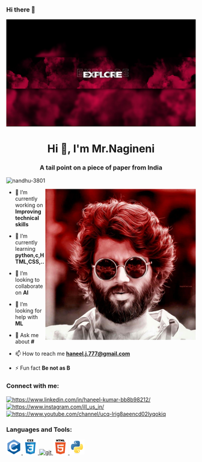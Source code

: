 ### Hi there 👋

![MasterHead](https://github.com/Nandhu-3801/Nandhu-3801/blob/main/20210708_174044.jpg)

<h1 align="center">Hi 👋, I'm Mr.Nagineni</h1>
<h3 align="center">A tail point on a piece of paper from India</h3>

<p align="left"> <img src="https://komarev.com/ghpvc/?username=nandhu-3801&label=Profile%20views&color=0e75b6&style=flat" alt="nandhu-3801" /> </p>

<img align="right" alt="Coding" width="400" src="https://github.com/Nandhu-3801/Nandhu-3801/blob/main/wp4477493-arjun-reddy-wallpapers.jpg">

- 🔭 I’m currently working on **Improving technical skills**

- 🌱 I’m currently learning **python,c,HTML,CSS,..**

- 👯 I’m looking to collaborate on **AI**

- 🤝 I’m looking for help with **ML**

- 💬 Ask me about **#**

- 📫 How to reach me **haneel.j.777@gmail.com**

- ⚡ Fun fact **Be not as B**

<h3 align="left">Connect with me:</h3>
<p align="left">
<a href="https://www.linkedin.com/in/haneel-kumar-bb8b98212/" target="blank"><img align="center" src="https://raw.githubusercontent.com/rahuldkjain/github-profile-readme-generator/master/src/images/icons/Social/linked-in-alt.svg" alt="https://www.linkedin.com/in/haneel-kumar-bb8b98212/" height="30" width="40" /></a>
<a href="https://www.instagram.com/ill_us_in/" target="blank"><img align="center" src="https://raw.githubusercontent.com/rahuldkjain/github-profile-readme-generator/master/src/images/icons/Social/instagram.svg" alt="https://www.instagram.com/ill_us_in/" height="30" width="40" /></a>
<a href="https://www.youtube.com/channel/UCQ-LrIg8AEeNCD02lYQokiQ" target="blank"><img align="center" src="https://raw.githubusercontent.com/rahuldkjain/github-profile-readme-generator/master/src/images/icons/Social/youtube.svg" alt="https://www.youtube.com/channel/ucq-lrig8aeencd02lyqokiq" height="30" width="40" /></a>
</p>

<h3 align="left">Languages and Tools:</h3>
<p align="left"> <a href="https://www.cprogramming.com/" target="_blank"> <img src="https://raw.githubusercontent.com/devicons/devicon/master/icons/c/c-original.svg" alt="c" width="40" height="40"/> </a> <a href="https://www.w3schools.com/css/" target="_blank"> <img src="https://raw.githubusercontent.com/devicons/devicon/master/icons/css3/css3-original-wordmark.svg" alt="css3" width="40" height="40"/> </a> <a href="https://git-scm.com/" target="_blank"> <img src="https://www.vectorlogo.zone/logos/git-scm/git-scm-icon.svg" alt="git" width="40" height="40"/> </a> <a href="https://www.w3.org/html/" target="_blank"> <img src="https://raw.githubusercontent.com/devicons/devicon/master/icons/html5/html5-original-wordmark.svg" alt="html5" width="40" height="40"/> </a> <a href="https://www.python.org" target="_blank"> <img src="https://raw.githubusercontent.com/devicons/devicon/master/icons/python/python-original.svg" alt="python" width="40" height="40"/> </a> </p>
